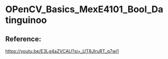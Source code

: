 # OPenCV_Basics_MexE4101_Bool_Datinguinoo

## Reference:
https://youtu.be/E3Lg4aZVCAU?si=_UT8JlruRT_q7wi1
